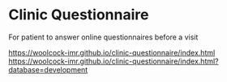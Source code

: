 # Clinic Questionnaire

For patient to answer online questionnaires before a visit

https://woolcock-imr.github.io/clinic-questionnaire/index.html  
https://woolcock-imr.github.io/clinic-questionnaire/index.html?database=development
